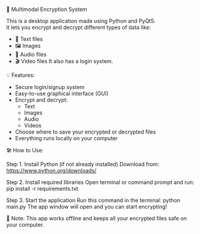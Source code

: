 🔐 Multimodal Encryption System

This is a desktop application made using Python and PyQt5.  
It lets you encrypt and decrypt different types of data like:
- 📝 Text files
- 🖼️ Images
- 🎵 Audio files
- 🎬 Video files
It also has a login system.

💡 Features:

- Secure login/signup system
- Easy-to-use graphical interface (GUI)
- Encrypt and decrypt:
  - Text
  - Images
  - Audio
  - Videos
- Choose where to save your encrypted or decrypted files
- Everything runs locally on your computer

🛠️ How to Use:

Step 1. Install Python (if not already installed)
Download from: https://www.python.org/downloads/

Step 2. Install required libraries
Open terminal or command prompt and run: pip install -r requirements.txt

Step 3. Start the application
Run this command in the terminal: python main.py
The app window will open and you can start encrypting!

📌 Note: 
This app works offline and keeps all your encrypted files safe on your computer.
